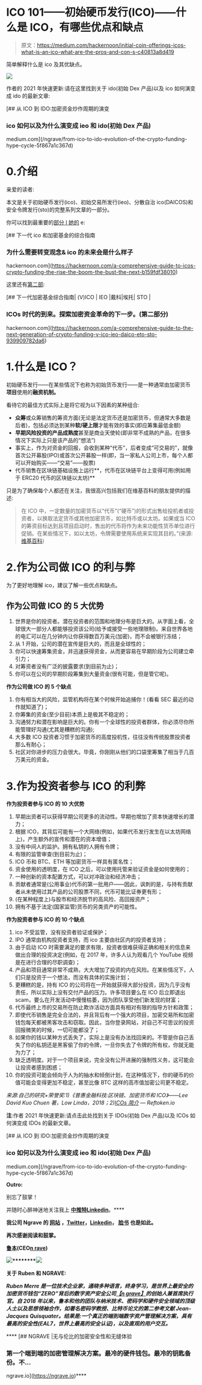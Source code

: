# ICO 101——初始硬币发行(ICO)——什么是 ICO，有哪些优点和缺点

> 原文：<https://medium.com/hackernoon/initial-coin-offerings-icos-what-is-an-ico-what-are-the-pros-and-con-s-c40813a8d419>

简单解释什么是 ico 及其优缺点。

![](img/34edd93a72e953628ae4aba4af484fb0.png)

作者的 2021 年快速更新:请在这里找到关于 ido(初始 Dex 产品)以及 ico 如何演变成 ido 的最新文章:

[](/ngrave/from-ico-to-ido-evolution-of-the-crypto-funding-hype-cycle-5f867a1c367d) [## 从 ICO 到 IDO:加密资金炒作周期的演变

### ico 如何以及为什么演变成 ieo 和 ido(初始 Dex 产品)

medium.com](/ngrave/from-ico-to-ido-evolution-of-the-crypto-funding-hype-cycle-5f867a1c367d) 

# 0.介绍

亲爱的读者:

本文是关于初始硬币发行(ico)、初始交易所发行(ieo)、分散自治 ico(DAICOS)和安全令牌发行(sto)的完整系列文章的一部分。

你可以找到最重要的[部分 I 她的](https://hackernoon.com/a-comprehensive-guide-to-icos-crypto-funding-the-rise-the-boom-the-bust-the-next-b159fdf38010) e:

[](https://hackernoon.com/a-comprehensive-guide-to-icos-crypto-funding-the-rise-the-boom-the-bust-the-next-b159fdf38010) [## 下一代 ico 和加密基金的综合指南

### 为什么需要转变观念& ico 的未来会是什么样子

hackernoon.com](https://hackernoon.com/a-comprehensive-guide-to-icos-crypto-funding-the-rise-the-boom-the-bust-the-next-b159fdf38010) 

这里还有[第二部](https://hackernoon.com/a-comprehensive-guide-to-the-next-generation-of-crypto-funding-v-ico-ieo-daico-eto-sto-939909782da6):

[](https://hackernoon.com/a-comprehensive-guide-to-the-next-generation-of-crypto-funding-v-ico-ieo-daico-eto-sto-939909782da6) [## 下一代加密基金综合指南| (V)ICO | IEO |戴科|埃托| STO |

### ICOs 时代的到来。探索加密资金革命的下一步。(第二部分)

hackernoon.com](https://hackernoon.com/a-comprehensive-guide-to-the-next-generation-of-crypto-funding-v-ico-ieo-daico-eto-sto-939909782da6) 

# 1.什么是 ICO？

初始硬币发行——在某些情况下也称为初始货币发行——是一种通常由加密货币 **项目**使用的**融资机制。**

看待它的最佳方式实际上是将它视为以下因素的某种组合:

*   **众筹**或众筹销售的筹资方面(无论是法定货币还是加密货币，但通常大多数是后者)，包括必须达到某种**软/硬上限**才能有效的事实(即应筹集最低金额)
*   **早期风险投资的产品成熟度**甚至是商业天使轮(即非常不成熟的产品，在很多情况下实际上只是该产品的“想法”)
*   事实上，作为对资金的回报，会收到某种“代币”，后者变成“可交易的”，就像首次公开募股(IPO)或首次公开募股一样(即，当一家私人公司上市，每个人都可以开始购买——“交易”——股票)
*   代币销售在区块链基础设施上运行**，代币在区块链平台上变得可用(例如用于 ERC20 代币的区块链以太坊)**

只是为了确保每个人都还在关注，我很高兴包括我们在维基百科的朋友提供的描述:

> 在 ICO 中，一定数量的加密货币以“代币”(“硬币”)的形式出售给投机者或投资者，以换取法定货币或其他加密货币，如比特币或以太坊。如果或当 ICO 的筹资目标达到且项目启动时，售出的代币将作为未来功能性货币单位进行促销。在某些情况下，如以太坊，令牌需要使用系统来实现其目的。”(来源:[维基百科](https://en.wikipedia.org/wiki/Initial_coin_offering))

# 2.作为公司做 ICO 的利与弊

为了更好地理解 ico，建议了解一些优点和缺点。

## **作为公司做 ICO 的 5 大优势**

1.  世界是你的投资者。潜在投资者的范围和地理分布是巨大的。从字面上看，全球很大一部分人都能够投资该公司(给予或接受一些地理限制)。来自世界各地的电汇可以在几分钟内让你获得数百万美元(加密)，而不会被银行冻结；
2.  从 1 开始，公司的潜在宣传是巨大的，而且是全球性的；
3.  你可以快速筹集资金，并迅速获得资金，从而更容易在早期阶段为公司建立牵引力；
4.  对筹资者没有广泛的披露要求(到目前为止)；
5.  你可以在公司的早期阶段筹集到大量资金(很有可能，但是管它呢)。

**作为公司做 ICO 的 5 个缺点**

1.  你有相当大的风险，监管机构将在某个时候开始追捕你！(看看 SEC 最近的动作就知道了)；
2.  你筹集的资金(至少目前)本质上是极其不稳定的；
3.  沟通努力和潜在影响是巨大的。你有一个全球性的投资者群体，你必须尽你所能管理好沟通(尤其是糟糕的沟通);
4.  大多数 ICO 投资者习惯于加密货币的高度投机性，往往没有传统股票投资者那么有耐心；
5.  社区对你进步的压力会很大。毕竟，你刚刚从他们的口袋里筹集了相当于几百万美元的资金。

# 3.作为投资者参与 ICO 的利弊

**作为投资者参与 ICO 的 10 大优势**

1.  早期出资者可以获得早期公司更多的流动性。早期也增加了资本快速增长的潜力；
2.  根据 ICO，其背后可能有一个大网络(例如，如果代币发行发生在以太坊网络上)，产生额外的宣传和潜在的资本增值；
3.  没有中间人的监护。拥有私钥的人拥有令牌；
4.  有限的监管审查(到目前为止)；
5.  ICO 币和 BTC、ETH 等加密货币一样具有匿名性；
6.  资金使用的透明度，在 ICO 之后，可以使用托管来验证资金是如何使用的；
7.  一种创新的资本配置方式，可以对冲政治和经济冲击；
8.  贡献者通常是(公用事业)代币的第一批用户——因此，讽刺的是，与持有贡献者从未使用过其产品的公司股票不同，代币可能比证券更有形；
9.  (在某种程度上)与股市和经济脱节的高风险、高回报资产；
10.  拥有不基于法定(国家监管)货币的另类资产的可能性。

**作为投资者参与 ICO 的 10 个缺点**

1.  ico 不受监管，没有投资者验证或保护；
2.  IPO 通常由机构投资者支持，而 ico 主要由社区内的投资者支持；
3.  由于启动 ICO 时需要满足的要求有限，投资者很难获得正确和相关的信息来做出合理的投资决定(例如，在 2017 年，许多人认为观看几个 YouTube 视频是在进行合理的尽职调查)；
4.  产品和项目通常非常不成熟，大大增加了投资的内在风险。在某些情况下，人们只是投资于一个想法，而没有具体的实施计划；
5.  更糟糕的是，持有 ICO 的公司将在一开始就获得大部分投资，因为几乎没有责任，所以实际上没有交付产品的压力。许多项目要么在 ICO 后立即退出 scam，要么在开发活动中慢慢枯萎，因为团队享受他们新发现的财富；
6.  代币最终上市的交易所在防止欺诈活动方面具有相对有限的指导方针和政策；
7.  即使代币销售是完全合法的，并且背后有一个强大的项目，加密交易所和加密钱包每天都被黑客攻击和窃取。因此，当你登录网站，对自己不可思议的投资回报微笑的时候，一切可能都没了；
8.  如果你的钱以某种方式丢失了，实际上是没有办法找回来的。不管是你自己丢失了你的私钥还是黑客偷了你的令牌，一旦你失去了令牌的所有权，你就无能为力了；
9.  缺乏透明度。对于一个项目来说，完全没有公开进展的强制性义务，这可能会让投资者感到困惑；
10.  你的投资可能会倾向于人为的抽水和倾倒计划，在这种情况下，你的硬币的价值可能会变得更加不稳定，甚至比像 BTC 这样的高市值加密公司更不稳定。

*来源:自己的研究+荣誉奖:1)《普惠金融科技:区块链、加密货币和 ICO》——Lee David Kuo Chuen 著，Low Linda，2018；2)*[*ICOs 简介*](https://reftoken.io/introduction-to-initial-coin-offerings-icos/) *— Reftoken.io*

**注**:作者 2021 年快速更新:请点击此处找到关于 IDOs(初始 Dex 产品)以及 ICOs 如何演变成 IDOs 的最新文章。

[](/ngrave/from-ico-to-ido-evolution-of-the-crypto-funding-hype-cycle-5f867a1c367d) [## 从 ICO 到 IDO:加密资金炒作周期的演变

### ico 如何以及为什么演变成 ieo 和 ido(初始 Dex 产品)

medium.com](/ngrave/from-ico-to-ido-evolution-of-the-crypto-funding-hype-cycle-5f867a1c367d) 

**Outro:**

别忘了鼓掌！

并随时心醉神迷地关注我上 [**中**](/@ruben.merre)**[**推特**](https://twitter.com/RubenMerre)**[**Linkedin**](https://www.linkedin.com/in/ruben-merre/)。****

****我公司 Ngrave 的 [**网站**](https://www.ngrave.io/) **，**[**Twitter**](https://twitter.com/ngrave_official)**，**[**Linkedin**](https://www.linkedin.com/company/ngrave-io/about/)**，** [**脸书**](https://www.facebook.com/Ngraveio-230277351073137/) 也是如此。****

****再次感谢阅读和鼓掌。****

****[鲁本](https://www.linkedin.com/in/ruben-merre/)(CEO[n rave](http://www.ngrave.io))****

****[![](img/4b03c741b8eef8ff627766138671bd8c.png)](https://www.facebook.com/sharer/sharer.php?u=https%3A//medium.com/%40ruben.merre/a-comprehensive-guide-to-icos-crypto-funding-the-rise-the-boom-the-bust-the-next-b159fdf38010)********[![](img/b03c13e376dd7550176360a5336c11d7.png)](https://twitter.com/home?status=https%3A//www.facebook.com/sharer/sharer.php?u=https%253A//medium.com/%2540ruben.merre/a-comprehensive-guide-to-icos-crypto-funding-the-rise-the-boom-the-bust-the-next-b159fdf38010)****

******关于 Ruben 和 NGRAVE:******

*****Ruben Merre 是一位技术企业家，通晓多种语言，终身学习，是世界上最安全的加密货币钱包“ZERO”背后的数字资产安全公司*[*【n grave】*](https://ngrave.io/)*的创始人兼首席执行官。自 2018 年以来，鲁本和他的团队与纳米技术、密码学和硬件安全领域的顶级人士以及思想领袖合作，如著名密码学教授、比特币论文的第二参考文献 Jean-Jacques Quisquater。结果是:一个真正的端到端数字资产管理解决方案，具有最高的安全性(EAL7，世界上最高的安全认证)，以及直观的用户交互。*****

****[](https://ngrave.io) [## NGRAVE |无与伦比的加密安全性和无缝体验

### 第一个端到端的加密管理解决方案。最冷的硬件钱包。最冷的钥匙备份。不…

ngrave.io](https://ngrave.io)****